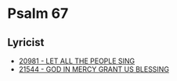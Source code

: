 # Psalm 67

## Lyricist

- [20981 - LET ALL THE PEOPLE SING](/hymns/20981.md)
- [21544 - GOD IN MERCY GRANT US BLESSING](/hymns/21544.md)

